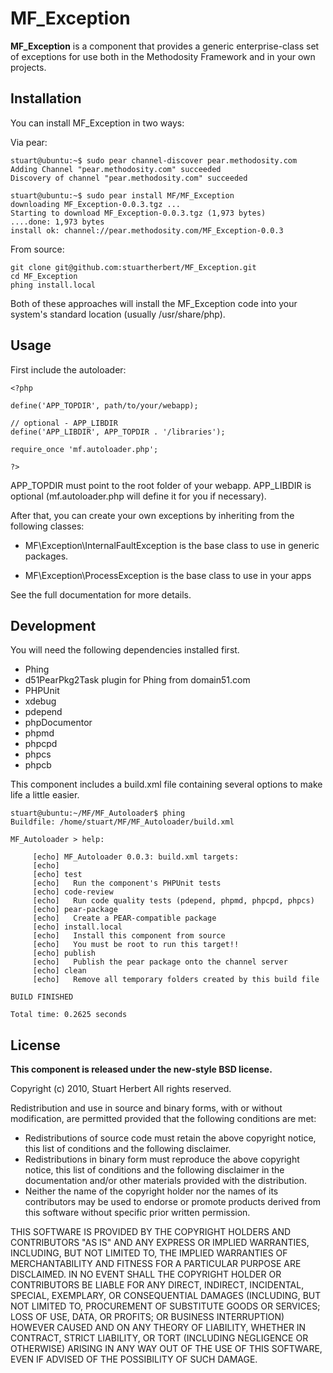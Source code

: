 MF_Exception
=============

**MF_Exception** is a component that provides a generic enterprise-class set of exceptions for use both in the Methodosity Framework and in your own projects.

Installation
------------

You can install MF_Exception in two ways:

Via pear:

    stuart@ubuntu:~$ sudo pear channel-discover pear.methodosity.com 
    Adding Channel "pear.methodosity.com" succeeded
    Discovery of channel "pear.methodosity.com" succeeded

    stuart@ubuntu:~$ sudo pear install MF/MF_Exception
    downloading MF_Exception-0.0.3.tgz ...
    Starting to download MF_Exception-0.0.3.tgz (1,973 bytes)
    ....done: 1,973 bytes
    install ok: channel://pear.methodosity.com/MF_Exception-0.0.3

From source:

    git clone git@github.com:stuartherbert/MF_Exception.git
    cd MF_Exception
    phing install.local

Both of these approaches will install the MF_Exception code into your system's standard location (usually /usr/share/php).

Usage
-----

First include the autoloader:

    <?php

    define('APP_TOPDIR', path/to/your/webapp);

    // optional - APP_LIBDIR
    define('APP_LIBDIR', APP_TOPDIR . '/libraries');

    require_once 'mf.autoloader.php';

    ?>

APP_TOPDIR must point to the root folder of your webapp. APP_LIBDIR is optional (mf.autoloader.php will define it for you if necessary).

After that, you can create your own exceptions by inheriting from the
following classes:

* MF\Exception\InternalFaultException is the base class to use in generic
  packages.

* MF\Exception\ProcessException is the base class to use in your apps

See the full documentation for more details.

Development
-----------

You will need the following dependencies installed first.

* Phing
* d51PearPkg2Task plugin for Phing from domain51.com
* PHPUnit
* xdebug
* pdepend
* phpDocumentor
* phpmd
* phpcpd
* phpcs
* phpcb

This component includes a build.xml file containing several options to make life a little easier.

    stuart@ubuntu:~/MF/MF_Autoloader$ phing
    Buildfile: /home/stuart/MF/MF_Autoloader/build.xml

    MF_Autoloader > help:

         [echo] MF_Autoloader 0.0.3: build.xml targets:
         [echo] 
         [echo] test
         [echo]   Run the component's PHPUnit tests
         [echo] code-review
         [echo]   Run code quality tests (pdepend, phpmd, phpcpd, phpcs)
         [echo] pear-package
         [echo]   Create a PEAR-compatible package
         [echo] install.local
         [echo]   Install this component from source
         [echo]   You must be root to run this target!!
         [echo] publish
         [echo]   Publish the pear package onto the channel server
         [echo] clean
         [echo]   Remove all temporary folders created by this build file

    BUILD FINISHED

    Total time: 0.2625 seconds

License
-------

**This component is released under the new-style BSD license.**

Copyright (c) 2010, Stuart Herbert
All rights reserved.

Redistribution and use in source and binary forms, with or without modification, are permitted provided that the following conditions are met:

* Redistributions of source code must retain the above copyright notice, this list of conditions and the following disclaimer.
* Redistributions in binary form must reproduce the above copyright notice, this list of conditions and the following disclaimer in the documentation and/or other materials provided with the distribution.
* Neither the name of the copyright holder nor the names of its contributors may be used to endorse or promote products derived from this software without specific prior written permission.

THIS SOFTWARE IS PROVIDED BY THE COPYRIGHT HOLDERS AND CONTRIBUTORS "AS IS" AND ANY EXPRESS OR IMPLIED WARRANTIES, INCLUDING, BUT NOT LIMITED TO, THE IMPLIED WARRANTIES OF MERCHANTABILITY AND FITNESS FOR A PARTICULAR PURPOSE ARE DISCLAIMED. IN NO EVENT SHALL THE COPYRIGHT HOLDER OR CONTRIBUTORS BE LIABLE FOR ANY DIRECT, INDIRECT, INCIDENTAL, SPECIAL, EXEMPLARY, OR CONSEQUENTIAL DAMAGES (INCLUDING, BUT NOT LIMITED TO, PROCUREMENT OF SUBSTITUTE GOODS OR SERVICES; LOSS OF USE, DATA, OR PROFITS; OR BUSINESS INTERRUPTION) HOWEVER CAUSED AND ON ANY THEORY OF LIABILITY, WHETHER IN CONTRACT, STRICT LIABILITY, OR TORT (INCLUDING NEGLIGENCE OR OTHERWISE) ARISING IN ANY WAY OUT OF THE USE OF THIS SOFTWARE, EVEN IF ADVISED OF THE POSSIBILITY OF SUCH DAMAGE.
